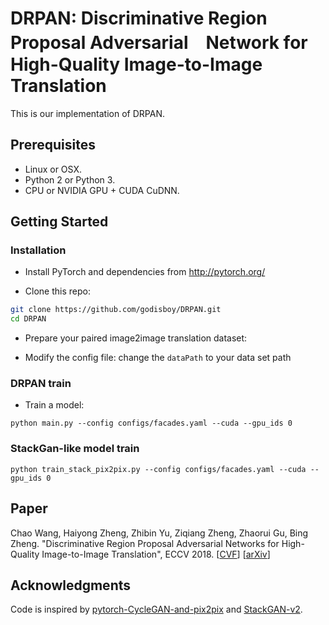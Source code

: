 # DRPAN: Discriminative Region Proposal Adversarial　Network for High-Quality Image-to-Image Translation

This is our implementation of DRPAN.

## Prerequisites
- Linux or OSX.
- Python 2 or Python 3.
- CPU or NVIDIA GPU + CUDA CuDNN.

## Getting Started
### Installation
- Install PyTorch and dependencies from http://pytorch.org/

- Clone this repo:
```bash
git clone https://github.com/godisboy/DRPAN.git
cd DRPAN
```
- Prepare your paired image2image translation dataset:

- Modify the config file:
change the `dataPath` to your data set path

### DRPAN train
- Train a model:
```
python main.py --config configs/facades.yaml --cuda --gpu_ids 0

```
### StackGan-like model train
```
python train_stack_pix2pix.py --config configs/facades.yaml --cuda --gpu_ids 0

```
## Paper

Chao Wang, Haiyong Zheng, Zhibin Yu, Ziqiang Zheng, Zhaorui Gu, Bing Zheng. "Discriminative Region Proposal Adversarial Networks for High-Quality Image-to-Image Translation", ECCV 2018. [[CVF](http://openaccess.thecvf.com/content_ECCV_2018/papers/Chao_Wang_Discriminative_Region_Proposal_ECCV_2018_paper.pdf)] [[arXiv](https://arxiv.org/abs/1711.09554)]

## Acknowledgments
Code is inspired by [pytorch-CycleGAN-and-pix2pix](https://github.com/junyanz/pytorch-CycleGAN-and-pix2pix) and [StackGAN-v2](https://github.com/hanzhanggit/StackGAN-v2).
